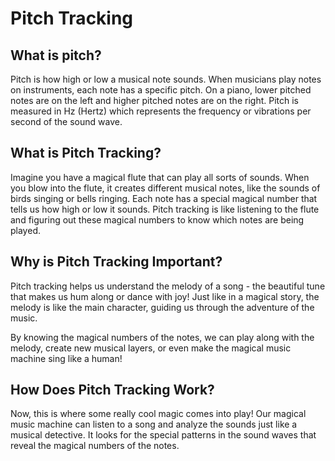 # Pitch Tracking

## What is pitch?

Pitch is how high or low a musical note sounds. When musicians play notes on instruments, each note has a specific pitch. On a piano, lower pitched notes are on the left and higher pitched notes are on the right. Pitch is measured in Hz (Hertz) which represents the frequency or vibrations per second of the sound wave.

## What is Pitch Tracking?
Imagine you have a magical flute that can play all sorts of sounds. When you blow into the flute, it creates different musical notes, like the sounds of birds singing or bells ringing. Each note has a special magical number that tells us how high or low it sounds. Pitch tracking is like listening to the flute and figuring out these magical numbers to know which notes are being played.


## Why is Pitch Tracking Important?
Pitch tracking helps us understand the melody of a song - the beautiful tune that makes us hum along or dance with joy! Just like in a magical story, the melody is like the main character, guiding us through the adventure of the music.

By knowing the magical numbers of the notes, we can play along with the melody, create new musical layers, or even make the magical music machine sing like a human!

## How Does Pitch Tracking Work?
Now, this is where some really cool magic comes into play! Our magical music machine can listen to a song and analyze the sounds just like a musical detective. It looks for the special patterns in the sound waves that reveal the magical numbers of the notes.

